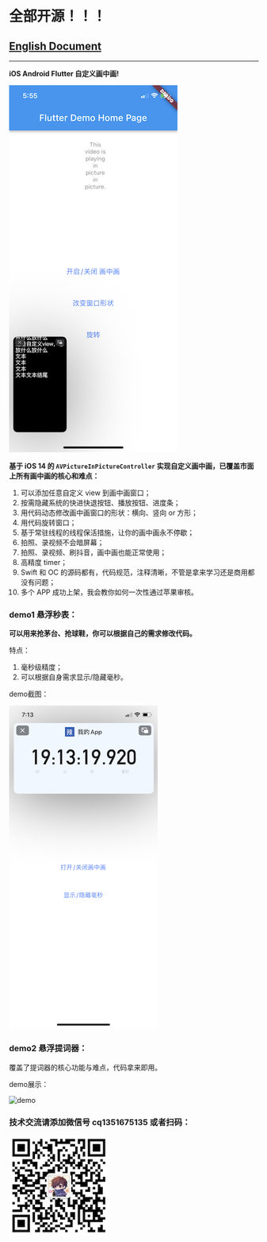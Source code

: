 # **全部开源！！！**


## [English Document](README_en.md)

---


**iOS Android Flutter 自定义画中画!**

![flutter画中画](flutter画中画.PNG)


**基于 iOS 14 的 `AVPictureInPictureController` 实现自定义画中画，已覆盖市面上所有画中画的核心和难点：**

1. 可以添加任意自定义 view 到画中画窗口；
2. 按需隐藏系统的快进快退按钮、播放按钮、进度条；
3. 用代码动态修改画中画窗口的形状：横向、竖向 or 方形；
4. 用代码旋转窗口；
5. 基于常驻线程的线程保活措施，让你的画中画永不停歇；
6. 拍照、录视频不会暗屏幕；
7. 拍照、录视频、刷抖音，画中画也能正常使用；
8. 高精度 timer；
9. Swift 和 OC 的源码都有，代码规范，注释清晰，不管是拿来学习还是商用都没有问题；
10. 多个 APP 成功上架，我会教你如何一次性通过苹果审核。



### demo1 悬浮秒表：



**可以用来抢茅台、抢球鞋，你可以根据自己的需求修改代码。**



特点：

1. 毫秒级精度；
2. 可以根据自身需求显示/隐藏毫秒。



demo截图：

![悬浮秒表](悬浮秒表.PNG)



### demo2 悬浮提词器：

覆盖了提词器的核心功能与难点，代码拿来即用。

demo展示：

![demo](demo.gif)



### 技术交流请添加微信号 cq1351675135 或者扫码：

![](wechat.png)



